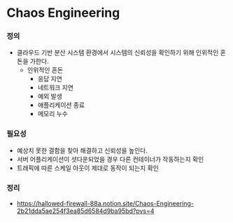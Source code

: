 # Chaos Engineering
### 정의

- 클라우드 기반 분산 시스템 환경에서 시스템의 신뢰성을 확인하기 위해 인위적인 혼돈을 가한다.
    - 인위적인 혼돈
        - 응답 지연
        - 네트워크 지연
        - 예외 발생
        - 애플리케이션 종료
        - 메모리 누수

### 필요성

- 예상치 못한 결함을 찾아 해결하고 신뢰성을 높인다.
- 서버 어플리케이션이 셧다운되었을 경우 다른 컨테이너가 작동하는지 확인
- 트래픽에 따른 스케일 아웃이 제대로 동작이 되는지 확인

### 정리
- https://hallowed-firewall-88a.notion.site/Chaos-Engineering-2b21dda5ae254f3ea85d6584d9ba95bd?pvs=4